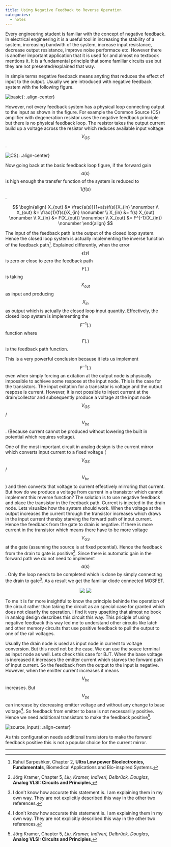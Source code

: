 ```yaml
---
title: Using Negative Feedback to Reverse Operation
categories:
  - notes
---
```


Every engineering student is familiar with the concept of negative feedback. In electrical engineering it is a useful tool in increasing the stability of a system, increasing bandwith of the system, increase input resistance, decrease output resistance, improve noise performace etc. However there is another important application that it is used for and almost no textbook mentions it. It is a fundamental principle that some familiar circuits use but they are not presented/explained that way. 

In simple terms negative feedback means anyting that reduces the effect of input to the output. Usually we are introduced with negative feedback system with the following figure. 

![basic]({{site.url}}{{site.baseurl}}/assets/site-images/notes/inverse-operation/basic.png){: .align-center}

However, not every feedback system has a physical loop connecting output to the input as shown in the figure. For example the Common Source (CS) amplifier with degeneration resistor uses the negative feedback principle but there is no physical feedback loop. The resistor takes the output current build up a voltage across the resistor which reduces available input voltage $$V_{GS}$$. 

![CS]({{site.url}}{{site.baseurl}}/assets/site-images/notes/inverse-operation/CS.png){: .align-center}

Now going back at the basic feedback loop figure, if the forward gain $$a(s)$$ is high enough the transfer function of the system is reduced to $$1/f(s)$$.

$$
\begin{align}
X_{out} &= \frac{a(s)}{1+a(s)f(s)}X_{in} \nonumber \\
X_{out} &= \frac{1}{f(s)}X_{in} \nonumber \\
X_{in} &= f(s) X_{out} \nonumber \\
X_{in} &= F(X_{out}) \nonumber \\
X_{out} &= F^{-1}(X_{in}) \nonumber
\end{align}
$$

The input of the feedback path is the output of the closed loop system. Hence the closed loop system is actually implementing the inverse function of the feedback path[^1]. Explained differently, when the error $$\epsilon(s)$$ is zero or close to zero the feedback path $$F(.)$$ is taking $$X_{out}$$ as input and producing $$X_{in}$$ as output which is actually the closed loop input quantity. Effectively, the closed loop system is implementing the $$F^{-1}(.)$$ function where $$F(.)$$ is the feedback path function.

This is a very powerful conclusion because it lets us implement $$F^{-1}(.)$$ even when simply forcing an exitation at the output node is physically impossible to achieve some respose at the input node. This is the case for the transistors. The input exitation for a transistor is voltage and the output respose is current. However, it is not possible to inject current at the drain/collector and subsequently produce a voltage at the input node $$V_{GS}$$/$$V_{be}$$. (Because current cannot be produced without lowering the built in potential which requires voltage). 

One of the most important circuit in analog design is the current mirror which converts input current to a fixed voltage ($$V_{GS}$$/$$V_{be}$$) and then converts that voltage to current effectively mirroring that current. But how do we produce a voltage from current in a transistor which cannot implement this reverse function? The solution is to use negative feedback and place the transistor in the feedback path. Current is injected in the drain node. Lets visualize how the system should work. When the voltage at the output increases the current through the transistor increases which draws in the input current thereby starving the forward path of input current. Hence the feedback from the gate to drain is negative. If there is more current in the transistor which means there have to be more voltage $$V_{GS}$$ at the gate (assuming the source is at fixed potential). Hence the feedback from the drain to gate is positive[^2]. Since there is automatic gain in the forward path we do not need to implement $$a(s)$$. Only the loop needs to be completed which is done by simply connecting the drain to gate[^3]. As a result we get the familiar diode connected MOSFET.   

<center>
<img src="{{site.url}}{{site.baseurl}}/assets/site-images/notes/inverse-operation/ItoV_1.png" />
<img src="{{site.url}}{{site.baseurl}}/assets/site-images/notes/inverse-operation/ItoV_2.png" />
</center>

To me it is far more insightful to know the principle behinde the operation of the circuit rather than taking the circuit as an special case for granted which does not clearify the operation. I find it very upsetting that almost no book in analog design describes this circuit this way. This priciple of using negative feedback this way led me to understand other circutis like latch and other memory circuits that use positive feedback  to pull the output to one of the rail voltages. 

Usually the drain node is used as input node in current to voltage conversion. But this need not be the case. We can use the souce terminal as input node as well. Lets check this case for BJT. When the base voltage is increased it increases the emitter current which starves the forward path of input current. So the feedback from the output to the input is negative. However, when the emitter current increases it means $$V_{be}$$ increases. But $$V_{be}$$ can increase by decreasing emitter voltage and without any change to base voltage[^3]. So feedback from emitter to base is not necessarilly positive. Hence we need additional transistors to make the feedback positive[^2].  

![source_input]({{site.url}}{{site.baseurl}}/assets/site-images/notes/inverse-operation/source_input.png){: .align-center}

As this configuration needs additional transistors to make the forward feedback positive this is not a popular choice for the current mirror. 

--------------------------------------------

[^1]: Rahul Sarpeshker, Chapter 2, **Ultra Low power Bioelectronics, Fundamentals**, Biomedical Applications and Bio-inspired Systems. 
[^2]: Jörg Kramer, Chapter 5, *Liu, Kramer, Indiveri, Delbrück, Douglas*, **Analog VLSI: Circuits and Principles**, 
[^3]: I don't know how accurate this statement is. I am explaining them in my own way. They are not explicitly described this way in the other two references. 
